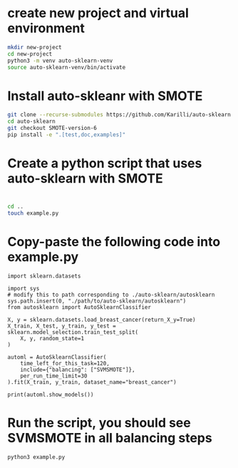 # create new project and virtual environment
```bash
mkdir new-project
cd new-project
python3 -m venv auto-sklearn-venv
source auto-sklearn-venv/bin/activate
```

# Install auto-skleanr with SMOTE
```bash
git clone --recurse-submodules https://github.com/Karilli/auto-sklearn.git
cd auto-sklearn
git checkout SMOTE-version-6
pip install -e ".[test,doc,examples]"
```

# Create a python script that uses auto-sklearn with SMOTE
# 
```bash
cd ..
touch example.py
```

# Copy-paste the following code into example.py

```Python3
import sklearn.datasets

import sys
# modify this to path corresponding to ./auto-sklearn/autosklearn
sys.path.insert(0, "./path/to/auto-sklearn/autosklearn")
from autosklearn import AutoSklearnClassifier

X, y = sklearn.datasets.load_breast_cancer(return_X_y=True)
X_train, X_test, y_train, y_test = sklearn.model_selection.train_test_split(
    X, y, random_state=1
)

automl = AutoSklearnClassifier(
    time_left_for_this_task=120,
    include={"balancing": ["SVMSMOTE"]},
    per_run_time_limit=30
).fit(X_train, y_train, dataset_name="breast_cancer")

print(automl.show_models())
```

# Run the script, you should see SVMSMOTE in all balancing steps
```bash
python3 example.py
```



